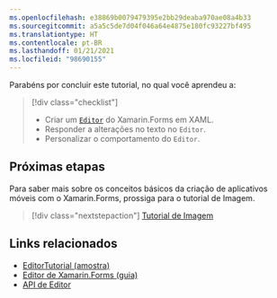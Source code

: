 ```yaml
---
ms.openlocfilehash: e38869b0079479395e2bb29deaba970ae08a4b33
ms.sourcegitcommit: a5a5c5de7d04f046a64e4875e180fc93227bf495
ms.translationtype: HT
ms.contentlocale: pt-BR
ms.lasthandoff: 01/21/2021
ms.locfileid: "98690155"
---
```

Parabéns por concluir este tutorial, no qual você aprendeu a:

> [!div class="checklist"]
>
> - Criar um [`Editor`](xref:Xamarin.Forms.Editor) do Xamarin.Forms em XAML.
> - Responder a alterações no texto no `Editor`.
> - Personalizar o comportamento do `Editor`.

## <a name="next-steps"></a>Próximas etapas

Para saber mais sobre os conceitos básicos da criação de aplicativos móveis com o Xamarin.Forms, prossiga para o tutorial de Imagem.

> [!div class="nextstepaction"]
> [Tutorial de Imagem](~/get-started/tutorials/image/index.yml)

## <a name="related-links"></a>Links relacionados

- [EditorTutorial (amostra)](/samples/xamarin/xamarin-forms-samples/getstarted-tutorials-editortutorial/)
- [Editor de Xamarin.Forms (guia)](~/xamarin-forms/user-interface/text/editor.md)
- [API de Editor](xref:Xamarin.Forms.Editor)

